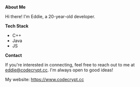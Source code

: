 **About Me**

Hi there! I'm Eddie, a 20-year-old developer.


**Tech Stack**

* C++
* Java
* JS


**Contact**

If you're interested in connecting, feel free to reach out to me at eddie@codecrypt.cc. I'm always open to good ideas!

My website: https://www.codecrypt.cc
